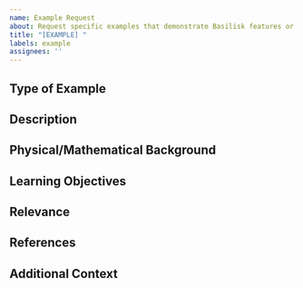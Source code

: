 ```yaml
---
name: Example Request
about: Request specific examples that demonstrate Basilisk features or simulations
title: "[EXAMPLE] "
labels: example
assignees: ''
---
```


## Type of Example
<!-- What kind of example are you looking for? E.g., interface tracking, specific physics, numerical technique, etc. -->

## Description
<!-- A clear and concise description of the example you'd like to see -->

## Physical/Mathematical Background
<!-- Brief description of the physics or mathematics involved -->

## Learning Objectives
<!-- What concepts or techniques should this example help understand? -->

## Relevance
<!-- How does this connect to the course material or which section would it enhance? -->

## References
<!-- Any papers, books, or links that describe the phenomenon or methods -->

## Additional Context
<!-- Add any other context, sketches, or references about the example request here --> 